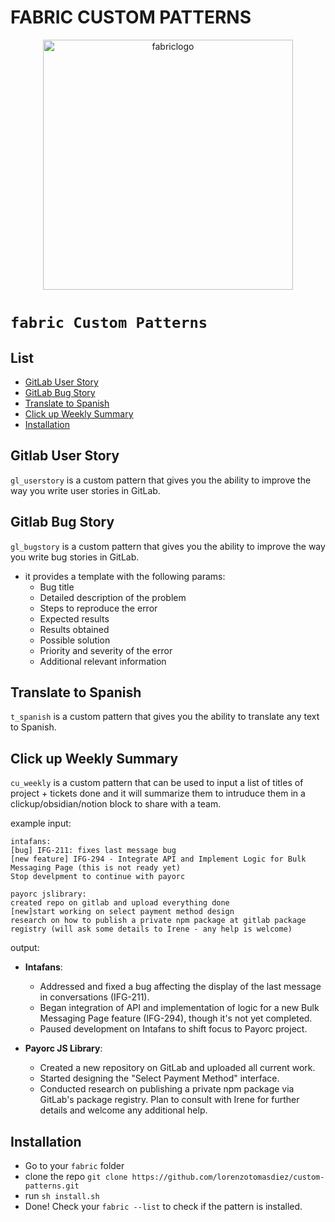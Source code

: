 # FABRIC CUSTOM PATTERNS

<div align="center">

<img src="./images/fabric-logo-gif.gif" alt="fabriclogo" width="400" height="400"/>

</div>

# `fabric Custom Patterns`

## List

- [GitLab User Story](#gitlab-user-story)
- [GitLab Bug Story](#gitlab-bug-story)
- [Translate to Spanish](#translate-to-spanish)
- [Click up Weekly Summary](#click-up-weekly-summary)
- [Installation](#installation)

## Gitlab User Story

`gl_userstory` is a custom pattern that gives you the ability to improve the way you write user stories in GitLab.

## Gitlab Bug Story

`gl_bugstory` is a custom pattern that gives you the ability to improve the way you write bug stories in GitLab.

- it provides a template with the following params:
  - Bug title
  - Detailed description of the problem
  - Steps to reproduce the error
  - Expected results
  - Results obtained
  - Possible solution
  - Priority and severity of the error
  - Additional relevant information

## Translate to Spanish

`t_spanish` is a custom pattern that gives you the ability to translate any text to Spanish.

## Click up Weekly Summary

`cu_weekly` is a custom pattern that can be used to input a list of titles of project + tickets done and it will summarize them to intruduce them in a clickup/obsidian/notion block to share with a team.

example input:

```
intafans:
[bug] IFG-211: fixes last message bug
[new feature] IFG-294 - Integrate API and Implement Logic for Bulk Messaging Page (this is not ready yet)
Stop develpment to continue with payorc

payorc jslibrary:
created repo on gitlab and upload everything done
[new]start working on select payment method design
research on how to publish a private npm package at gitlab package registry (will ask some details to Irene - any help is welcome)
```

output:

- **Intafans**:

  - Addressed and fixed a bug affecting the display of the last message in conversations (IFG-211).
  - Began integration of API and implementation of logic for a new Bulk Messaging Page feature (IFG-294), though it's not yet completed.
  - Paused development on Intafans to shift focus to Payorc project.

- **Payorc JS Library**:
  - Created a new repository on GitLab and uploaded all current work.
  - Started designing the "Select Payment Method" interface.
  - Conducted research on publishing a private npm package via GitLab's package registry. Plan to consult with Irene for further details and welcome any additional help.

## Installation

- Go to your `fabric` folder
- clone the repo `git clone https://github.com/lorenzotomasdiez/custom-patterns.git`
- run `sh install.sh`
- Done! Check your `fabric --list` to check if the pattern is installed.
